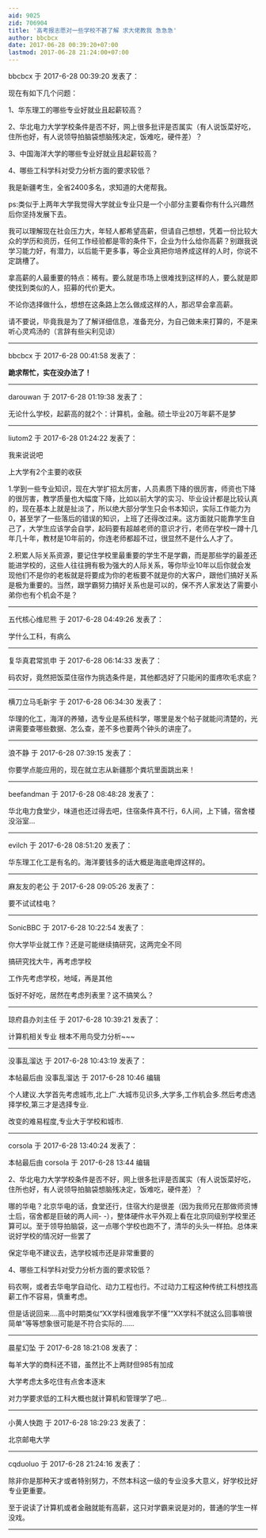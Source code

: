 ```yaml
---
aid: 9025
zid: 706904
title: '高考报志愿对一些学校不甚了解 求大佬教我 急急急'
author: bbcbcx
date: 2017-06-28 00:39:20+07:00
lastmod: 2017-06-28 21:24:00+07:00
---
```


bbcbcx 于 2017-6-28 00:39:20 发表了：

现在有如下几个问题：

1、华东理工的哪些专业好就业且起薪较高？

2、华北电力大学学校条件是否不好，网上很多批评是否属实（有人说饭菜好吃，住所也好，有人说领导拍脑袋想脑残决定，饭难吃，硬件差）？

3、中国海洋大学的哪些专业好就业且起薪较高？

4、哪些工科学科对受力分析方面的要求较低？

我是新疆考生，全省2400多名，求知道的大佬帮我。

ps:类似于上两年大学我觉得大学就业专业只是一个小部分主要看你有什么兴趣然后你坚持发展下去。

我可以理解现在社会压力大，年轻人都希望高薪，但请自己想想，凭着一份比较大众的学历和资历，任何工作经验都是零的条件下，企业为什么给你高薪？别跟我说学习能力好，有潜力，以后能干更多事，等企业真把你培养成这样的人时，你说不定跳槽了。

拿高薪的人最重要的特点：稀有。要么就是市场上很难找到这样的人，要么就是即使找到类似的人，招募的代价更大。

不论你选择做什么，想想在这条路上怎么做成这样的人，那迟早会拿高薪。

请不要说，毕竟我是为了了解详细信息，准备充分，为自己做未来打算的，不是来听心灵鸡汤的（言辞有些尖利见谅）

---------

bbcbcx 于 2017-6-28 00:41:58 发表了：

**跪求帮忙，实在没办法了！**

---------

darouwan 于 2017-6-28 01:19:38 发表了：

无论什么学校，起薪高的就2个：计算机，金融。硕士毕业20万年薪不是梦

---------

liutom2 于 2017-6-28 01:24:22 发表了：

我来说说吧

上大学有2个主要的收获

1.学到一些专业知识，现在大学扩招太厉害，人员素质下降的很厉害，师资也下降的很厉害，教学质量也大幅度下降，比如以前大学的实习、毕业设计都是比较认真的，现在基本上就是扯淡了，所以绝大部分学生只会书本知识，实际工作能力为0，甚至学了一些落后的错误的知识，上班了还得改过来。这方面就只能靠学生自己了，大学生应该学会自学，起码要有超越老师的意识才行，老师在学校一蹲十几年几十年，教材是10年前的，你连老师都超不过，很显然不是什么人才了。

2.积累人际关系资源，要记住学校里最重要的学生不是学霸，而是那些学的最差还能进学校的，这些人往往拥有极为强大的人际关系，等你毕业10年以后你就会发现他们不是你的老板就是将要成为你的老板要不就是你的大客户，跟他们搞好关系是极为重要的。当然，跟学霸努力搞好关系也是可以的，保不齐人家发达了需要小弟你也有个机会不是？

---------

五代核心维尼熊 于 2017-6-28 04:49:26 发表了：

学什么工科，有病么

---------

复华真君常凯申 于 2017-6-28 06:14:33 发表了：

码农好，竟然把饭菜住宿作为挑选条件是，其他都选好了只能闲的蛋疼吹毛求疵？

---------

横刀立马毛新宇 于 2017-6-28 06:34:30 发表了：

华理的化工，海洋的养殖，选专业是系统科学，哪里是发个帖子就能问清楚的，光讲需要查哪些数据、怎么查，差不多也要两个钟头的讲座了。

---------

浪不静 于 2017-6-28 07:39:15 发表了：

你要学点能应用的，现在就立志从新疆那个粪坑里面跳出来！

---------

beefandman 于 2017-6-28 08:48:28 发表了：

华北电力食堂少，味道也还过得去吧，住宿条件真不行，6人间，上下铺，宿舍楼没浴室…

---------

evilch 于 2017-6-28 08:51:20 发表了：

华东理工化工是有名的。海洋要钱多的话大概是海底电焊这样的。

---------

麻友友的老公 于 2017-6-28 09:05:26 发表了：

要不试试桂电？

---------

SonicBBC 于 2017-6-28 10:22:54 发表了：

你大学毕业就工作？还是可能继续搞研究，这两完全不同

搞研究找大牛，再考虑学校

工作先考虑学校，地域，再是其他

饭好不好吃，居然在考虑列表里？这不搞笑么？

---------

琼府县办刘主任 于 2017-6-28 10:39:21 发表了：

计算机相关专业 根本不用鸟受力分析~~~

---------

没事乱溜达 于 2017-6-28 10:43:19 发表了：

本帖最后由 没事乱溜达 于 2017-6-28 10:46 编辑 

个人建议.大学首先考虑城市,北上广.大城市见识多,大学多,工作机会多.然后考虑选择学校,第三才是选择专业.

改变的难易程度,专业大于学校和城市.

---------

corsola 于 2017-6-28 13:40:24 发表了：

本帖最后由 corsola 于 2017-6-28 13:44 编辑 

2、华北电力大学学校条件是否不好，网上很多批评是否属实（有人说饭菜好吃，住所也好，有人说领导拍脑袋想脑残决定，饭难吃，硬件差）？

哪的华电？北京华电的话，食堂还行，住宿大约是很差（因为我师兄在那做师资博士后，宿舍都是巨破的两人间\- -），整体硬件水平外观上看在北京同级别学校里还算可以。至于领导拍脑袋，这一点哪个学校也跑不了，清华的头头一样拍。总体来说好学校的情况好一些罢了

保定华电不建议去，选学校城市还是非常重要的

4、哪些工科学科对受力分析方面的要求较低？

码农啊，或者去华电学自动化、动力工程也行。不过动力工程这种传统工科想找高薪工作不容易，慎重考虑。

但是话说回来....高中时期类似“XX学科很难我学不懂”“XX学科不就这么回事嘛很简单”等等想象很可能是不符合实际的......

---------

晨星幻坠 于 2017-6-28 18:21:08 发表了：

每羊大学的商科还不错，虽然比不上两财但985有加成

大学考虑太多吃住有点舍本逐末

对力学要求低的工科大概也就计算机和管理学了吧…

---------

小黄人快跑 于 2017-6-28 18:29:23 发表了：

北京邮电大学

---------

cqduoluo 于 2017-6-28 21:24:16 发表了：

除非你是那种天才或者特别努力，不然本科这一级的专业没多大意义，好学校比好专业更重要。

至于说读了计算机或者金融就能有高薪，这只对学霸来说是对的，普通的学生一样没戏。

---------

